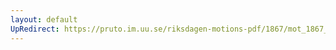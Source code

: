 ```yaml
---
layout: default
UpRedirect: https://pruto.im.uu.se/riksdagen-motions-pdf/1867/mot_1867__fk__10/mot_1867__fk__10-001.pdf
---
```

